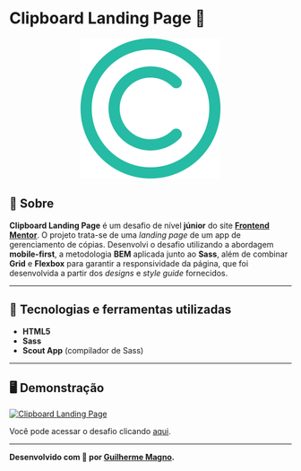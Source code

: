 # Clipboard Landing Page 📝
<p align="center">
<img src="img/logo.svg" alt="Clipboard logo" title="Clipboard logo">
</p>

## 📖 Sobre   
**Clipboard Landing Page** é um desafio de nível **júnior** do site **[Frontend Mentor](https://www.frontendmentor.io)**. O projeto trata-se de uma _landing page_ de um app de gerenciamento de cópias. Desenvolvi o desafio utilizando a abordagem **mobile-first**, a metodologia **BEM** aplicada junto ao **Sass**, além de combinar **Grid** e **Flexbox** para garantir a responsividade da página, que foi desenvolvida a partir dos _designs_ e _style guide_ fornecidos.

---

## 🚀 Tecnologias e ferramentas utilizadas
- **HTML5**
- **Sass**
- **Scout App** (compilador de Sass)

---

## 🖥️ Demonstração
[![Clipboard Landing Page](https://i.imgur.com/yiYYEFG.png "Clique para acessar o desafio")](https://devmagno.github.io/coding-challenges/challenges/Clipboard/index.html "Clique para acessar o desafio")   

Você pode acessar o desafio clicando [aqui](https://devmagno.github.io/coding-challenges/challenges/Clipboard/index.html).

---

**Desenvolvido com 💚 por [Guilherme Magno](https://github.com/devmagno/).**